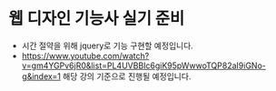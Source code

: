 # 웹 디자인 기능사 실기 준비
- 시간 절약을 위해 jquery로 기능 구현할 예정입니다.
- https://www.youtube.com/watch?v=gm4YGPv6jR0&list=PL4UVBBIc6giK95pWwwoTQP82aI9iGNo-g&index=1 해당 강의 기준으로 진행될 예정입니다.
